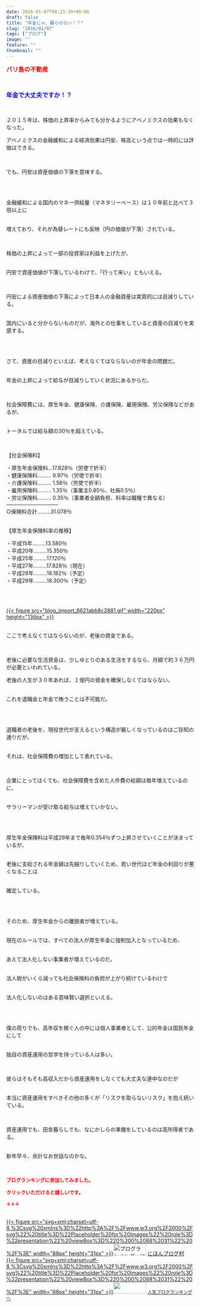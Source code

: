 ```yaml
---
date: 2016-01-07T00:23:30+09:00
draft: false
title: "年金じゃ、暮らせない！？"
slug: "2016/01/07"
tags: ["ブログ"]
image: ""
feature: ""
thumbnail: ""
---
```

<p><font color="#ff0000" size="3"><strong>バリ島の不動産</strong></font></p><br/><p><font color="#0000ff" size="3"><strong>年金で大丈夫ですか！？</strong></font></p><br/><p>２０１５年は、株価の上昇率からみても分かるようにアベノミクスの効果もなくなった。<br/></p><p>アベノミクスの金融緩和による経済効果は円安、株高という点では一時的には評価はできる。</p><br/><p>でも、円安は資産価値の下落を意味する。</p><br/><p><br/>金融緩和による国内のマネー供給量（マネタリーベース）は１０年前と比べて３倍以上に</p><p><br/>増えており、それが為替レートにも反映（円の価値が下落）されている。</p><br/><p>株価の上昇によって一部の投資家は利益を上げたが、</p><p><br/>円安で資産価値が下落しているわけで、「行って来い」ともいえる。</p><br/><p>円安による資産価値の下落によって日本人の金融資産は実質的には目減りしている。</p><p><br/>国内にいると分からないものだが、海外との仕事をしていると資産の目減りを実感する。</p><br/><br/><p>さて、資産の目減りといえば、考えなくてはならないのが年金の問題だ。</p><p><br/>年金の上昇によって給与が目減りしていく状況にあるからだ。</p><br/><p>社会保障費には、厚生年金、健康保険、介護保険、雇用保険、労災保険などがあるが、</p><p><br/>トータルでは給与額の30％を超えている。</p><br/><p>【社会保険料】</p><p>・厚生年金保険料…17.828％（労使で折半）<br/>・健康保険料……… 9.97％（労使で折半）<br/>・介護保険料……… 1.58％（労使で折半）<br/>・雇用保険料……… 1.35％（事業主0.85％、社員0.5％）<br/>・労災保険料……… 0.35％（事業者全額負担、料率は職種で異なる）<br/>──────────────<br/>○保険料合計………31.078％</p><p><br/>【厚生年金保険料率の推移】</p><p>・平成15年………13.580％<br/>・平成20年………15.350％<br/>・平成25年………17.120％<br/>・平成27年………17.828％（現在）<br/>・平成28年………18.182％（予定）<br/>・平成29年………18.300％（予定）</p><br/><p><br/><a href="blog_import_6621abba2a0e7.gif">{{< figure src="blog_import_6621abb8c2881.gif" width="220px" height="136px" >}}</a> <br/></p><p><br/>ここで考えなくてはならないのが、老後の資金である。</p><br/><p>老後に必要な生活資金は、少しゆとりのある生活をするなら、月額で約３６万円が必要といわれている。<br/></p><p>老後の人生が３０年あれば、１億円の資金を確保しなくてはならない。</p><p><br/>これを退職金と年金で賄うことは不可能だ。</p><br/><br/><p>退職者の老後を、現役世代が支えるという構造が厳しくなっているのはご存知の通りだが、</p><p><br/>それは、社会保障費の増加として表れている。</p><br/><p>企業にとってはくても、社会保障費を含めた人件費の総額は毎年増えているのに、</p><p><br/>サラリーマンが受け取る給与は増えていかない。</p><br/><br/><p>厚生年金保険料は平成29年まで毎年0.354％ずつ上昇させていくことが決まっているが、</p><p><br/>老後に支給される年金額は先細りしていくため、若い世代ほど年金の利回りが悪くなることは</p><p><br/>確定している。</p><br/><br/><p>そのため、厚生年金からの離脱者が増えている。</p><p><br/>現在のルールでは、すべての法人が厚生年金に強制加入となっているため、</p><p><br/>あえて法人化しない事業者が増えているのだ。</p><p><br/>法人税がいくら減っても社会保険料の負担が上がり続けているわけで</p><p><br/>法人化しないのはある意味賢い選択といえる。</p><br/><br/><p>僕の周りでも、高年収を稼ぐ人の中には個人事業者として、公的年金は国民年金にして</p><p><br/>独自の資産運用の哲学を持っている人は多い。</p><br/><p>彼らはそもそも高収入だから資産運用をしなくても大丈夫な連中なのだが</p><p><br/>本当に資産運用をすべきその他の多くが「リスクを取らないリスク」を抱え続いている。</p><br/><p>資産運用でも、田舎暮らしでも、なにかしらの準備をしているのは高所得者である。</p><p><br/>新年早々、余計なお世話なのかな。<br/></p><br/><p><font color="#ff0000" size="2"><strong>ブログランキングに参加してみました。<br/></strong></font></p><p><font color="#ff0000" size="2"><strong>クリックいただけると嬉しいです。<br/></strong></font></p><p><font color="#ff0000" size="2"><strong>↓↓↓</strong></font></p><p><br/><a href="http://www.blogmura.com/ranking.html" target="_blank">{{< figure src="svg+xml;charset=utf-8,%3Csvg%20xmlns%3D%22http%3A%2F%2Fwww.w3.org%2F2000%2Fsvg%22%20title%3D%22Placeholder%20for%20Images%22%20role%3D%22presentation%22%20viewBox%3D%220%200%2088%2031%22%20%2F%3E" width="88px" height="31px" >}}<noscript><img border="0" alt="ブログランキング・にほんブログ村へ" src="https://img-proxy.blog-video.jp/images?url=http%3A%2F%2Fwww.blogmura.com%2Fimg%2Fwww88_31.gif" width="88" height="31"></noscript></a> <a href="http://www.blogmura.com/ranking.html" target="_blank">にほんブログ村</a> <br/><a title="人気ブログランキングへ" href="link.php?1804582">{{< figure src="svg+xml;charset=utf-8,%3Csvg%20xmlns%3D%22http%3A%2F%2Fwww.w3.org%2F2000%2Fsvg%22%20title%3D%22Placeholder%20for%20Images%22%20role%3D%22presentation%22%20viewBox%3D%220%200%2088%2031%22%20%2F%3E" width="88px" height="31px" >}}<noscript><img border="0" src="https://blog.with2.net/img/banner/banner_22.gif" width="88" height="31"></noscript></a> <a style="FONT-SIZE: 12px" href="link.php?1804582">人気ブログランキングへ</a> </p>

